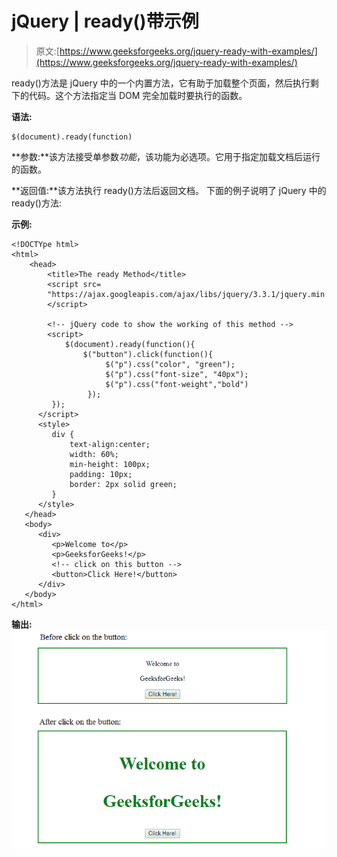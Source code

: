 # jQuery | ready()带示例

> 原文:[https://www.geeksforgeeks.org/jquery-ready-with-examples/](https://www.geeksforgeeks.org/jquery-ready-with-examples/)

ready()方法是 jQuery 中的一个内置方法，它有助于加载整个页面，然后执行剩下的代码。这个方法指定当 DOM 完全加载时要执行的函数。

**语法:**

```
$(document).ready(function)
```

**参数:**该方法接受单参数*功能*，该功能为必选项。它用于指定加载文档后运行的函数。

**返回值:**该方法执行 ready()方法后返回文档。
下面的例子说明了 jQuery 中的 ready()方法:

**示例:**

```
<!DOCTYpe html>
<html>
    <head>
        <title>The ready Method</title>
        <script src=
        "https://ajax.googleapis.com/ajax/libs/jquery/3.3.1/jquery.min.js">
        </script>

        <!-- jQuery code to show the working of this method -->
        <script>
            $(document).ready(function(){
                $("button").click(function(){
                     $("p").css("color", "green");
                     $("p").css("font-size", "40px");
                     $("p").css("font-weight","bold")
                 });
         });
      </script>
      <style>
         div {
             text-align:center;
             width: 60%;
             min-height: 100px;
             padding: 10px;
             border: 2px solid green;
         }
      </style>
   </head>
   <body>
      <div>
         <p>Welcome to</p>
         <p>GeeksforGeeks!</p>
         <!-- click on this button -->
         <button>Click Here!</button>
      </div>
   </body>
</html>
```

**输出:**
![ready method](img/246b1e31a351e908c76e81df2f8a86a6.png)